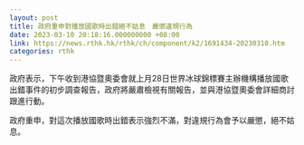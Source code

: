 ```yaml
---
layout: post
title: 政府重申對播放國歌時出錯絕不姑息　嚴懲違規行為
date: 2023-03-10 20:18:16.000000000 +08:00
link: https://news.rthk.hk/rthk/ch/component/k2/1691434-20230310.htm
categories: rthk
---
```


政府表示，下午收到港協暨奧委會就上月28日世界冰球錦標賽主辦機構播放國歌出錯事件的初步調查報告，政府將嚴肅檢視有關報告，並與港協暨奧委會詳細商討跟進行動。

政府重申，對這次播放國歌時出錯表示強烈不滿，對違規行為會予以嚴懲，絕不姑息。
